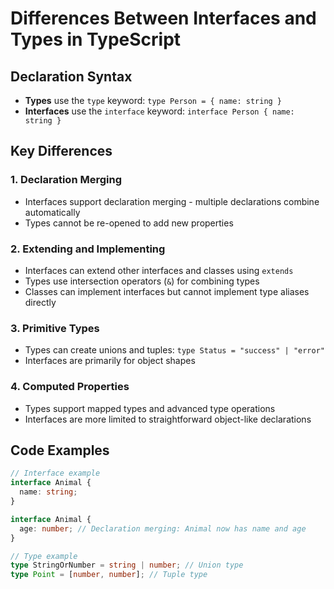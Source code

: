 # Differences Between Interfaces and Types in TypeScript

## Declaration Syntax

- **Types** use the `type` keyword: `type Person = { name: string }`
- **Interfaces** use the `interface` keyword: `interface Person { name: string }`

## Key Differences

### 1. Declaration Merging

- Interfaces support declaration merging - multiple declarations combine automatically
- Types cannot be re-opened to add new properties

### 2. Extending and Implementing

- Interfaces can extend other interfaces and classes using `extends`
- Types use intersection operators (`&`) for combining types
- Classes can implement interfaces but cannot implement type aliases directly

### 3. Primitive Types

- Types can create unions and tuples: `type Status = "success" | "error"`
- Interfaces are primarily for object shapes

### 4. Computed Properties

- Types support mapped types and advanced type operations
- Interfaces are more limited to straightforward object-like declarations

## Code Examples
```typescript
// Interface example
interface Animal {
  name: string;
}

interface Animal {
  age: number; // Declaration merging: Animal now has name and age
}

// Type example
type StringOrNumber = string | number; // Union type
type Point = [number, number]; // Tuple type
```
